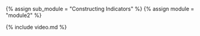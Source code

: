 {% assign sub_module = "Constructing Indicators" %}
{% assign module = "module2" %}

{% include video.md %}